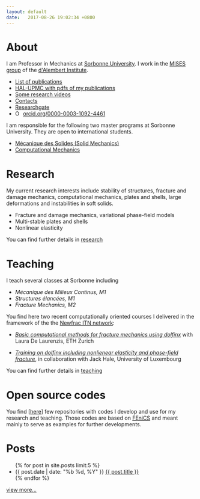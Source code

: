 ```yaml
---
layout: default
date:   2017-08-26 19:02:34 +0800
---
```

<link href="https://fonts.googleapis.com/css?family=Open+Sans" rel="stylesheet">

# About
I am Professor in Mechanics at [Sorbonne University](https://www.sorbonne-universite.fr).
I work in the [MISES group](http://www.dalembert.upmc.fr/mises/index.php)
of the [d'Alembert Institute](http://www.dalembert.upmc.fr/ijlrda/).


- <a href="{{site.baseurl}}/publications">List of publications</a>
- [HAL-UPMC with pdfs of my publications](http://hal.sorbonne-universite.fr/search/index/?q=authFullName_t%3A%28Maurini+Corrado%29&submit=)
- [Some research videos](https://www.youtube.com/user/cmaurini)
- <a href="{{site.baseurl}}/contacts">Contacts</a>
- [Researchgate](https://www.researchgate.net/profile/Corrado_Maurini)
- <a href="https://orcid.org/0000-0003-1092-4461" target="orcid.widget" rel="noopener noreferrer" style="vertical-align:top;"><img src="https://orcid.org/sites/default/files/images/orcid_16x16.png" style="width:1em;margin-right:.5em;" alt="ORCID iD icon">orcid.org/0000-0003-1092-4461</a>

I am responsible for the following two master programs at Sorbonne University. They are open to international students.
- [Mécanique des Solides (Solid Mechanics)](https://sciences.sorbonne-universite.fr/formation-sciences/masters/master-de-mecanique/parcours-mecanique-des-solides-et-des-structures)
- [Computational Mechanics](http://sciences.sorbonne-universite.fr/formation-sciences/masters/master-de-mecanique/parcours-computational-mechanics)


# Research
My current research interests include stability of structures,
fracture and damage mechanics, computational mechanics,
plates and shells, large deformations and instabilities in soft solids.

- Fracture and damage mechanics, variational phase-field models
- Multi-stable plates and shells
- Nonlinear elasticity

You can find further details in
<a href="{{site.baseurl}}/research">research</a>


# Teaching

I teach several classes at Sorbonne including
- *Mécanique des Milieux Continus, M1* 
- *Structures élancées, M1* 
- *Fracture Mechanics, M2* 

You find here two recent computationally oriented courses I delivered in the framework of the the [Newfrac ITN network](https://www.newfrac.eu):

- [*Basic computational methods for fracture mechanics using dolfinx*](https://gitlab.com/newfrac/CORE-school/newfrac-core-numerics#basic-computational-methods-for-fracture-mechanics) with Laura De Laurenzis, ETH Zurich
  
- [*Training on dolfinx including nonlienear elasticity and phase-field fracture*](https://newfrac.gitlab.io/newfrac-fenicsx-training/), in collaboration with Jack Hale, University of Luxembourg


You can find further details in
<a href="{{site.baseurl}}/teaching">teaching</a>


# Open source codes
You find [<a href="{{site.baseurl}}/codes">here</a>] few repositories with codes I develop and use for my research and teaching. Those codes are based on [FEniCS](https://fenicsproject.org) and meant mainly to serve as examples for further developments.

# Posts
<div class="home">
	<section>
		<ul class="post-list">
			{% for post in site.posts limit:5 %}
			<li>
				<time datetime="{{ post.date | date_to_xmlschema }}">{{ post.date | date: "%b %d, %Y" }}</time>
				<a href="{{ post.url | prepend: site.baseurl }}">{{ post.title }}</a>
			</li>
			{% endfor %}
		</ul>
		<p><a href="{{ "/archives/" | prepend: site.baseurl }}">view more...</a></p>
	</section>
	</div>


